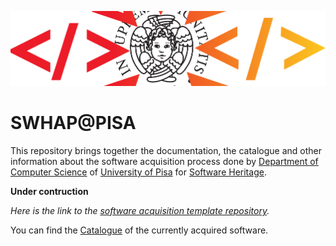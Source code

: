 
![SWHAP@PISA](./ETC/SWHAP-PISA-LOGO-HEAD.png)

# SWHAP@PISA

This repository brings together the documentation, the catalogue and other information about the software acquisition process done by [Department of Computer Science](https://di.unipi.it) of [University of Pisa](https://unipi.it) for [Software Heritage](https://www.softwareheritage.org).

**Under contruction**
<!-- 
*We are currently working on the draft of [Working Notepad](DOCS/WorkingNotepad/WorkingNotepad.md).*
moved to DIUNIPI4SWH-NOTES
-->

*Here is the link to the [software acquisition template repository](https://github.com/Unipisa/DIUNIPI-SWH-TEMPLATE).*

You can find the [Catalogue](CATALOGUE.md) of the currently acquired software.

<!-- 
TODO: write some lines to brief introduce the project and the link to partecipate to the process. -->